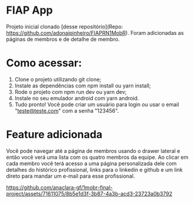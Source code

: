 # FIAP App

Projeto inicial clonado [desse repositório](Repo: https://github.com/adonaipinheiro/FIAPRN1MobR). Foram adicionadas as páginas de membros e de detalhe de membro.

# Como acessar:

1. Clone o projeto utilizando git clone;
2. Instale as dependências com npm install ou yarn install;
4. Rode o projeto com npm run dev ou yarn dev;
5. Instale no seu emulador android com yarn android.
6. Tudo pronto! Você pode criar um usuário para login ou usar o email "teste@teste.com" com a senha "123456".

# Feature adicionada

Você pode navegar até a página de membros usando o drawer lateral e então você verá uma lista com os quatro membros da equipe. Ao clicar em cada membro você terá acesso a uma página personalizada dele com detalhes do histórico profissional, links para o linkedin e github e um link direto para mandar um e-mail para esse profissional.

https://github.com/anaclara-gf/1mobr-final-project/assets/71611075/8b5e1d3f-3b87-4a3b-acd3-23723a0b3792


